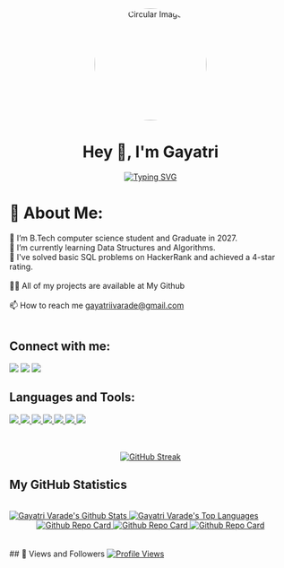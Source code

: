 
<div align="center">
<a href="#">
    <img src="https://img.freepik.com/premium-photo/female-developer-background_665280-9660.jpg?w=826" 
         width="200" 
         height="200" 
         style="border-radius: 50%; object-fit: cover;" 
         alt="Circular Image">
</a>



</div>

<h1 align="center">Hey 👋, I'm Gayatri</h1>
<div align="center" style="text-align: center;">
    <a href="https://git.io/typing-svg">
    <img src="https://readme-typing-svg.demolab.com?font=Open+Sans&weight=600&pause=1000&color=FFFFFF&width=700&lines=I'm+a+driven+Computer+Engineering+student+with+a+passion+for+coding,+problem-solving,+and+innovation." alt="Typing SVG" />
</a>

</div>





# 💫 About Me:
🔭 I’m B.Tech computer science student and Graduate in 2027.<br>🌱 I’m currently learning Data Structures and Algorithms.<br>👯 I've solved basic SQL problems on HackerRank and achieved a 4-star rating.<br><br>👨‍💻 All of my projects are available at My Github<br><br>📫 How to reach me gayatriivarade@gmail.com<br><br>


## Connect with me:

<p align="left">
  <a href="https://www.instagram.com/gayatriartz_/profilecard/?igsh=MXFhcGxhYXR4OWVyZQ=="><img src="https://img.icons8.com/fluency/48/instagram-new.png"/></a>
  <a href="https://www.linkedin.com/in/gayatri-varade-9a055629b/"><img src="https://img.icons8.com/fluency/48/linkedin.png"/></a>
  <a href="https://github.com/gayatri88-art/gayatri88-art"><img src="https://img.icons8.com/fluency/48/github.png"/></a>
</p>

## Languages and Tools:

<p align="left"> 
    <a href="https://www.w3schools.com/sql/" target="_blank"> <img src="https://img.icons8.com/color/48/sql.png"/> </a>
    <a href="https://developer.mozilla.org/en-US/docs/Web/HTML" target="_blank"> <img src="https://img.icons8.com/color/48/html-5--v1.png"/> </a>
    <a href="https://developer.mozilla.org/en-US/docs/Web/CSS" target="_blank"> <img src="https://img.icons8.com/color/48/css3.png"/> </a>
    <a href="https://code.visualstudio.com/" target="_blank"> <img src="https://img.icons8.com/color/48/undefined/visual-studio-code-2019.png"/> </a>
    <a href="https://www.java.com" target="_blank"> <img src="https://img.icons8.com/color/48/000000/java-coffee-cup-logo.png"/> </a>
    <a href="https://www.python.org" target="_blank"> <img src="https://img.icons8.com/color/48/000000/python.png"/> </a>
    <a href="https://en.wikipedia.org/wiki/C_(programming_language)" target="_blank"> <img src="https://img.icons8.com/color/48/c-programming.png"/> </a>
</p>

<br/>
<br/>

<div align="center">
  <a href="https://git.io/streak-stats">
    <img src="https://github-readme-streak-stats.herokuapp.com?user=Gayatri88-art&theme=ambient-gradient&hide_border=true&background=50%2CF7ACAC%2C92A8D1" alt="GitHub Streak" />
  </a>
</div>



## My GitHub Statistics

<br/>
<a href="https://github.com/Gayatri88-art/github-readme-stats">
  <img alt="Gayatri Varade's Github Stats" src="https://github-readme-stats.vercel.app/api?username=Gayatri88-art&show_icons=true&count_private=true&theme=radical&hide_border=true&bg_color=0D1117" />
</a>
<a href="https://github.com/Gayatri88-art/github-readme-stats">
  <img alt="Gayatri Varade's Top Languages" src="https://github-readme-stats.vercel.app/api/top-langs/?username=Gayatri88-art&langs_count=8&count_private=true&layout=compact&theme=radical&hide_border=true&bg_color=0D1117" />
</a>
<br/>


<div align="center">
  <a href="https://github.com/Gayatri88-art/youtube-video-downloader">
    <img src="https://github-readme-stats.vercel.app/api/pin/?username=Gayatri88-art&repo=youtube-video-downloader" alt="Github Repo Card" />
  </a>
  <a href="https://github.com/Gayatri88-art/groww-clone-frontend">
    <img src="https://github-readme-stats.vercel.app/api/pin/?username=Gayatri88-art&repo=groww-clone-frontend" alt="Github Repo Card" />
  </a>
  <a href="https://github.com/Gayatri88-art/netflix-clone-frontend">
    <img src="https://github-readme-stats.vercel.app/api/pin/?username=Gayatri88-art&repo=netflix-clone-frontend" alt="Github Repo Card" />
  </a>
 
</div>
<br/>
<br/>
## 👀 Views and Followers
<a href="https://github.com/Gayatri88-art/github-profile-views-counter">
    <img src="https://komarev.com/ghpvc/?username=Gayatri88-art" alt="Profile Views" />
</a>



<!-- Proudly created with GPRM ( https://gprm.itsvg.in ) -->
